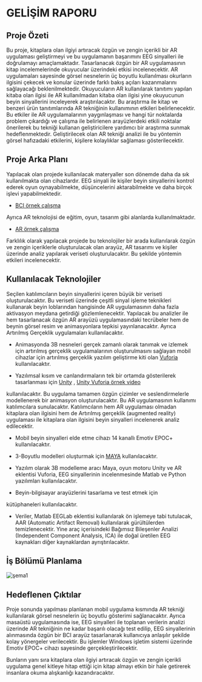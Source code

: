 # GELİŞİM RAPORU

## Proje Özeti

Bu proje, kitaplara olan ilgiyi artıracak özgün ve zengin içerikli bir AR uygulaması geliştirmeyi ve bu uygulamanın başarımını EEG sinyalleri ile doğrulamayı amaçlamaktadır. Tasarlanacak özgün bir AR uygulamasının kitap incelemelerinde okuyucular üzerindeki etkisi incelenecektir. AR uygulamaları sayesinde görsel nesnelerin üç boyutlu kullanılması okurların ilgisini çekecek ve konular üzerinde farklı bakış açıları kazanmalarını sağlayacağı beklenilmektedir. Okuyucuların AR kullanılarak tanıtımı yapılan kitaba olan ilgisi ile AR kullanılmadan kitaba olan ilgisi yine okuyucunun beyin sinyallerini inceleyerek araştırılacaktır. Bu araştırma ile kitap ve benzeri ürün tanıtımlarında AR tekniğinin kullanımının etkileri belirlenecektir. Bu etkiler ile AR uygulamalarının yaygınlaşması ve hangi tür noktalarda problem çıkardığı ve çalışma ile belirlenen arayüzlerdeki etkili noktalar önerilerek bu tekniği kullanan geliştiricilere yardımcı bir araştırma sunmak hedeflenmektedir. Geliştirilecek olan AR tekniği analizi ile bu yöntemin görsel hafızadaki etkilerini, kişilere kolaylıklar sağlaması gösterilecektir.    



## Proje Arka Planı

Yapılacak olan projede kullanılacak materyaller son dönemde daha da sık kullanılmakta olan cihazlardır. EEG sinyali ile kişiler beyin sinyallerini kontrol ederek oyun oynayabilmekte, düşüncelerini aktarabilmekte ve daha birçok işlevi yapabilmektedir. 
- [BCI örnek çalışma](https://www.youtube.com/watch?v=D9ADeXGBdJ0)

Ayrıca AR teknolojisi de eğitim, oyun, tasarım gibi alanlarda kullanılmaktadır. 
- [AR örnek çalışma](https://www.youtube.com/watch?v=G7ZzMX771Ug)


Farklılık olarak  yapılacak projede bu teknolojiler bir arada  kullanılarak özgün ve zengin içeriklerle oluşturulacak olan arayüz, AR tasarımı ve kişiler üzerinde analiz yapılarak veriseti oluşturulacaktır. Bu şekilde yöntemin etkileri incelenecektir.

 

## Kullanılacak Teknolojiler

Seçilen katılımcıların beyin sinyallerini  içeren büyük bir veriseti oluşturulacaktır. Bu veriseti üzerinde çeşitli sinyal işleme teknikleri kullanarak beyin loblarından hangisinde AR uygulamasının daha fazla aktivasyon meydana getirdiği gözlemlenecektir. Yapılacak bu analizler ile hem tasarlanacak özgün AR arayüzü uygulamasındaki tecrübeler hem de beynin görsel resim ve animasyonlara tepkisi yayınlanacaktır. Ayrıca Artırılmış Gerçeklik uygulamaları kullanılacaktır. 

- Animasyonda 3B nesneleri gerçek zamanlı olarak tanımak ve izlemek için artırılmış gerçeklik uygulamalarının oluşturulmasını sağlayan mobil cihazlar için artırılmış gerçeklik yazılım geliştirme kiti olan [Vuforia](https://developer.vuforia.com) kullanılacaktır. 

- Yazılımsal kısım ve canlandırmaların tek bir ortamda gösterilerek tasarlanması için [Unity](https://unity.com) , [Unity Vuforia örnek video](https://www.youtube.com/watch?v=MtiUx_szKbI)

kullanılacaktır. Bu uygulama tamamen özgün çizimler ve seslendirmelerle modellenerek bir animasyon oluşturulacaktır. Bu AR uygulamasının kullanımı katılımcılara sunulacaktır. Katılımcıların hem AR uygulaması olmadan kitaplara olan ilgisini hem de Artırılmış gerçeklik (augmented reality) uygulaması ile kitaplara olan ilgisini beyin sinyalleri incelenerek analiz edilecektir.

- Mobil beyin sinyalleri elde etme cihazı 14 kanallı Emotiv EPOC+ kullanılacaktır. 

- 3-Boyutlu modelleri oluşturmak için [MAYA](https://www.autodesk.com.tr/products/maya/overview) kullanılacaktır.

- Yazılım olarak 3B modelleme aracı Maya, oyun motoru Unity ve AR eklentisi Vuforia, EEG sinyallerinin incelenmesinde Matlab ve Python yazılımları kullanılacaktır.

- Beyin-bilgisayar arayüzlerini tasarlama ve test etmek için 

[OpenVibe]: http://openvibe.inria.fr
[OpenBCI]: https://openbci.com

kütüphaneleri kullanılacaktır.

- Veriler, Matlab EEGLab eklentisi kullanılarak ön işlemeye tabi tutulacak, AAR (Automatic Artifact Removal) kullanılarak gürültülerden temizlenecektir. Yine araç içerisindeki Bağımsız Bileşenler Analizi (Independent Component Analysis, ICA) ile doğal üretilen EEG kaynakları diğer kaynaklardan ayrıştırılacaktır.



## İş Bölümü Planlama

![şema1](https://i.hizliresim.com/h2qJ9h.png)



## Hedeflenen Çıktılar

Proje sonunda yapılması planlanan mobil uygulama kısmında AR tekniği kullanılarak görsel nesnelerin üç boyutlu gösterimi sağlanacaktır. Ayrıca masaüstü uygulamasında ise, EEG sinyalleri ile toplanan verilerin analizi üzerinde AR tekniğinin ne kadar başarılı olacağı test edilip, EEG sinyallerinin alınmasında özgün bir BCI arayüz tasarlanarak kullanıcıya anlaşılır şekilde kolay yönergeler verilecektir. Bu işlemler Windows işletim sistemi üzerinde   Emotiv EPOC+ cihazı sayesinde gerçekleştirilecektir.

Bunların yanı sıra kitaplara olan ilgiyi artıracak özgün ve zengin içerikli uygulama genel kitleye hitap ettiği için kitap almayı etkin bir hale getirerek insanlara okuma alışkanlığı kazandıracaktır.






